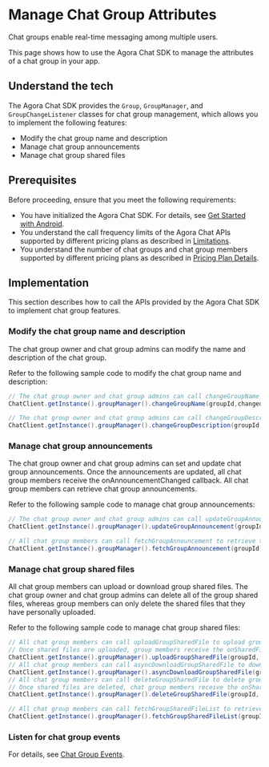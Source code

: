 # Manage Chat Group Attributes

Chat groups enable real-time messaging among multiple users.

This page shows how to use the Agora Chat SDK to manage the attributes of a chat group in your app.


## Understand the tech

The Agora Chat SDK provides the `Group`, `GroupManager`, and `GroupChangeListener` classes for chat group management, which allows you to implement the following features:

- Modify the chat group name and description
- Manage chat group announcements
- Manage chat group shared files


## Prerequisites

Before proceeding, ensure that you meet the following requirements:

- You have initialized the Agora Chat SDK. For details, see [Get Started with Android](./agora_chat_get_started_android?platform=Android).
- You understand the call frequency limits of the Agora Chat APIs supported by different pricing plans as described in [Limitations](./agora_chat_limitation?platform=Android).
- You understand the number of chat groups and chat group members supported by different pricing plans as described in [Pricing Plan Details](./agora_chat_plan?platform=Android).


## Implementation

This section describes how to call the APIs provided by the Agora Chat SDK to implement chat group features.

### Modify the chat group name and description

The chat group owner and chat group admins can modify the name and description of the chat group.

Refer to the following sample code to modify the chat group name and description: 

```java
// The chat group owner and chat group admins can call changeGroupName to modify the name of the chat group. The name length can be up to 128 characters.
ChatClient.getInstance().groupManager().changeGroupName(groupId,changedGroupName);

// The chat group owner and chat group admins can call changeGroupDescription to modify the description of the chat group. The description length can be up to 512 characters. 
ChatClient.getInstance().groupManager().changeGroupDescription(groupId,description);
```

### Manage chat group announcements

The chat group owner and chat group admins can set and update chat group announcements. Once the announcements are updated, all chat group members receive the onAnnouncementChanged callback. All chat group members can retrieve chat group announcements.

Refer to the following sample code to manage chat group announcements:

```java
// The chat group owner and chat group admins can call updateGroupAnnouncement to set or update the chat group announcements. The announcement length can be up to 512 characters.
ChatClient.getInstance().groupManager().updateGroupAnnouncement(groupId, announcement);

// All chat group members can call fetchGroupAnnouncement to retrieve the chat group announcements.
ChatClient.getInstance().groupManager().fetchGroupAnnouncement(groupId);
```

### Manage chat group shared files

All chat group members can upload or download group shared files. The chat group owner and chat group admins can delete all of the group shared files, whereas group members can only delete the shared files that they have personally uploaded.

Refer to the following sample code to manage chat group shared files:

```java
// All chat group members can call uploadGroupSharedFile to upload group shared files. The file size can be up to 10 MB.
// Once shared files are uploaded, group members receive the onSharedFileAdded callback.
ChatClient.getInstance().groupManager().uploadGroupSharedFile(groupId, filePath, callBack);
// All chat group members can call asyncDownloadGroupSharedFile to download group shared files.
ChatClient.getInstance().groupManager().asyncDownloadGroupSharedFile(groupId, fileId, savePath, callBack);
// All chat group members can call deleteGroupSharedFile to delete group shared files.
// Once shared files are deleted, chat group members receive the onSharedFileDeleted callback.
ChatClient.getInstance().groupManager().deleteGroupSharedFile(groupId, fileId);

// All chat group members can call fetchGroupSharedFileList to retrieve the list of shared files in the chat group.
ChatClient.getInstance().groupManager().fetchGroupSharedFileList(groupId, pageNum, pageSize);
```

### Listen for chat group events

For details, see [Chat Group Events](./agora_chat_group_android?platform=Android#listen-for-chat-group-events).
